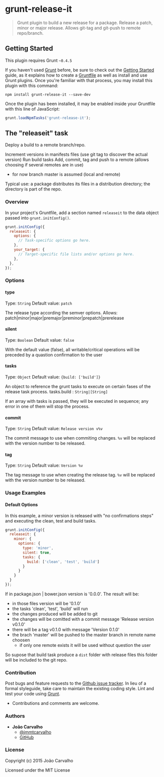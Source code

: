 # grunt-release-it

> Grunt plugin to build a new release for a package. Release a patch, minor or major release. Allows git-tag and git-push to remote repo/branch.

## Getting Started
This plugin requires Grunt `~0.4.5`

If you haven't used [Grunt](http://gruntjs.com/) before, be sure to check out the [Getting Started](http://gruntjs.com/getting-started) guide, as it explains how to create a [Gruntfile](http://gruntjs.com/sample-gruntfile) as well as install and use Grunt plugins. Once you're familiar with that process, you may install this plugin with this command:

```shell
npm install grunt-release-it --save-dev
```

Once the plugin has been installed, it may be enabled inside your Gruntfile with this line of JavaScript:

```js
grunt.loadNpmTasks('grunt-release-it');
```

## The "releaseit" task

Deploy a build to a remote branch/repo. 

Increment versions in manifests files (use git tag to discover the actual version)
Run build tasks
Add, commit, tag and push to a remote (allows choosing if several remotes are in use)

* for now branch master is assumed (local and remote)

Typical use: a package distributes its files in a distribution directory; the directory is part of the repo.   

### Overview
In your project's Gruntfile, add a section named `releaseit` to the data object passed into `grunt.initConfig()`.

```js
grunt.initConfig({
  releaseit: {
    options: {
      // Task-specific options go here.
    },
    your_target: {
      // Target-specific file lists and/or options go here.
    },
  },
});
```

### Options

#### type
Type: `String`
Default value: `patch`

The release type according the semver options. Allows:
patch|minor|major|premajor|preminor|prepatch|prerelease

#### silent
Type: `Boolean`
Default value: `false`

With the default value (false), all writable/critical operations will be preceded by a quastion confirmation to the user

#### tasks
Type: `Object`
Default value: `{build: ['build']}`

An object to reference the grunt tasks to execute on certain fases of the release task process.
tasks.build : `String|[String]`

If an array with tasks is passed, they will be executed in sequence; any error in one of them will stop the process. 

#### commit
Type: `String`
Default value: `Release version v%v`

The commit message to use when commiting changes. `%v` will be replaced with the version number to be released.

#### tag
Type: `String`
Default value: `Version %v`

The tag message to use when creating the release tag. `%v` will be replaced with the version number to be released.



### Usage Examples

#### Default Options
In this example, a minor version is released with "no confirmations steps" and executing the clean, test and build tasks. 

```js
grunt.initConfig({
  releaseit: {
    minor: {
      options: {
        type: 'minor',
        silent: true,
        tasks: {
          build: ['clean', 'test', 'build']
        }
      }
    }    
  }
});
```

If in package.json | bower.json version is '0.0.0'. 
The result will be:
- in those files version will be '0.1.0'
- the tasks 'clean', 'test', 'build' will run
- the changes produced will be added to git
- the changes will be comitted with a commit message 'Release version v0.1.0'
- there will be a tag v0.1.0 with message 'Version 0.1.0'
- the brach 'master' will be pushed to the master branch in remote name choosen
  - if only one remote exists it will be used without question the user

So supose that build task produce a `dist` folder with release files this folder will be included to the git repo.

### Contribution

Post bugs and feature requests to the [Github issue tracker](https://github.com/borntorun/grunt-release-it/issues). In lieu of a formal styleguide, take care to maintain the existing coding style. Lint and test your code using [Grunt](https://github.com/gruntjs/grunt).
* Contributions and comments are welcome.

### Authors

* **João Carvalho** 
  * [@jmmtcarvalho](https://twitter.com/jmmtcarvalho) 
  * [GitHub](https://github.com/borntorun)

### License

Copyright (c) 2015 João Carvalho

Licensed under the MIT License
